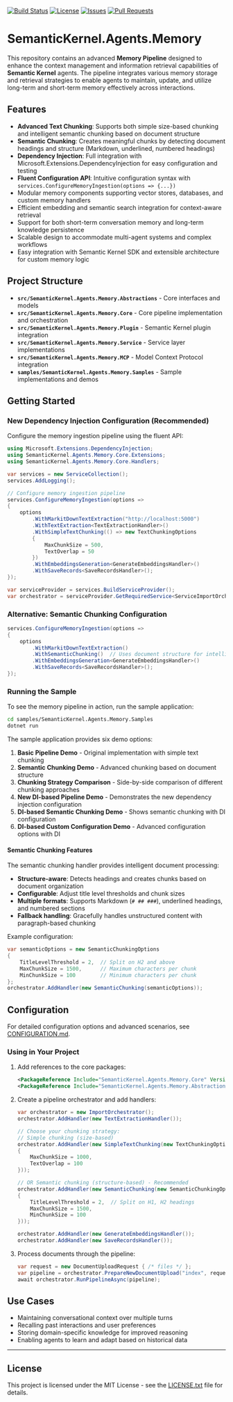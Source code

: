 [![Build Status](https://github.com/kbeaugrand/SemanticKernel.Agents.Memory/actions/workflows/ci.yml/badge.svg)](https://github.com/kbeaugrand/SemanticKernel.Agents.Memory/actions)
[![License](https://img.shields.io/github/license/kbeaugrand/SemanticKernel.Agents.Memory.svg)](https://github.com/kbeaugrand/SemanticKernel.Agents.Memory/blob/main/LICENSE)
[![Issues](https://img.shields.io/github/issues/kbeaugrand/SemanticKernel.Agents.Memory.svg)](https://github.com/kbeaugrand/SemanticKernel.Agents.Memory/issues)
[![Pull Requests](https://img.shields.io/github/issues-pr/kbeaugrand/SemanticKernel.Agents.Memory.svg)](https://github.com/kbeaugrand/SemanticKernel.Agents.Memory/pulls)

# SemanticKernel.Agents.Memory

This repository contains an advanced **Memory Pipeline** designed to enhance the context management and information retrieval capabilities of **Semantic Kernel** agents. The pipeline integrates various memory storage and retrieval strategies to enable agents to maintain, update, and utilize long-term and short-term memory effectively across interactions.

## Features

- **Advanced Text Chunking**: Supports both simple size-based chunking and intelligent semantic chunking based on document structure
- **Semantic Chunking**: Creates meaningful chunks by detecting document headings and structure (Markdown, underlined, numbered headings)
- **Dependency Injection**: Full integration with Microsoft.Extensions.DependencyInjection for easy configuration and testing
- **Fluent Configuration API**: Intuitive configuration syntax with `services.ConfigureMemoryIngestion(options => {...})`
- Modular memory components supporting vector stores, databases, and custom memory handlers  
- Efficient embedding and semantic search integration for context-aware retrieval  
- Support for both short-term conversation memory and long-term knowledge persistence  
- Scalable design to accommodate multi-agent systems and complex workflows  
- Easy integration with Semantic Kernel SDK and extensible architecture for custom memory logic  

## Project Structure

- **`src/SemanticKernel.Agents.Memory.Abstractions`** - Core interfaces and models
- **`src/SemanticKernel.Agents.Memory.Core`** - Core pipeline implementation and orchestration
- **`src/SemanticKernel.Agents.Memory.Plugin`** - Semantic Kernel plugin integration
- **`src/SemanticKernel.Agents.Memory.Service`** - Service layer implementations
- **`src/SemanticKernel.Agents.Memory.MCP`** - Model Context Protocol integration
- **`samples/SemanticKernel.Agents.Memory.Samples`** - Sample implementations and demos

## Getting Started

### New Dependency Injection Configuration (Recommended)

Configure the memory ingestion pipeline using the fluent API:

```csharp
using Microsoft.Extensions.DependencyInjection;
using SemanticKernel.Agents.Memory.Core.Extensions;
using SemanticKernel.Agents.Memory.Core.Handlers;

var services = new ServiceCollection();
services.AddLogging();

// Configure memory ingestion pipeline
services.ConfigureMemoryIngestion(options =>
{
    options
        .WithMarkitDownTextExtraction("http://localhost:5000")
        .WithTextExtraction<TextExtractionHandler>()
        .WithSimpleTextChunking(() => new TextChunkingOptions
        {
            MaxChunkSize = 500,
            TextOverlap = 50
        })
        .WithEmbeddingsGeneration<GenerateEmbeddingsHandler>()
        .WithSaveRecords<SaveRecordsHandler>();
});

var serviceProvider = services.BuildServiceProvider();
var orchestrator = serviceProvider.GetRequiredService<ServiceImportOrchestrator>();
```

### Alternative: Semantic Chunking Configuration

```csharp
services.ConfigureMemoryIngestion(options =>
{
    options
        .WithMarkitDownTextExtraction()
        .WithSemanticChunking()  // Uses document structure for intelligent chunking
        .WithEmbeddingsGeneration<GenerateEmbeddingsHandler>()
        .WithSaveRecords<SaveRecordsHandler>();
});
```

### Running the Sample

To see the memory pipeline in action, run the sample application:

```bash
cd samples/SemanticKernel.Agents.Memory.Samples
dotnet run
```

The sample application provides six demo options:

1. **Basic Pipeline Demo** - Original implementation with simple text chunking
2. **Semantic Chunking Demo** - Advanced chunking based on document structure  
3. **Chunking Strategy Comparison** - Side-by-side comparison of different chunking approaches
4. **New DI-based Pipeline Demo** - Demonstrates the new dependency injection configuration
5. **DI-based Semantic Chunking Demo** - Shows semantic chunking with DI configuration
6. **DI-based Custom Configuration Demo** - Advanced configuration options with DI

#### Semantic Chunking Features

The semantic chunking handler provides intelligent document processing:
- **Structure-aware**: Detects headings and creates chunks based on document organization
- **Configurable**: Adjust title level thresholds and chunk sizes
- **Multiple formats**: Supports Markdown (`# ## ###`), underlined headings, and numbered sections
- **Fallback handling**: Gracefully handles unstructured content with paragraph-based chunking

Example configuration:
```csharp
var semanticOptions = new SemanticChunkingOptions
{
    TitleLevelThreshold = 2,  // Split on H2 and above
    MaxChunkSize = 1500,      // Maximum characters per chunk
    MinChunkSize = 100        // Minimum characters per chunk
};
orchestrator.AddHandler(new SemanticChunking(semanticOptions));
```

## Configuration

For detailed configuration options and advanced scenarios, see [CONFIGURATION.md](CONFIGURATION.md).

### Using in Your Project

1. Add references to the core packages:
   ```xml
   <PackageReference Include="SemanticKernel.Agents.Memory.Core" Version="1.0.0" />
   <PackageReference Include="SemanticKernel.Agents.Memory.Abstractions" Version="1.0.0" />
   ```

2. Create a pipeline orchestrator and add handlers:
   ```csharp
   var orchestrator = new ImportOrchestrator();
   orchestrator.AddHandler(new TextExtractionHandler());
   
   // Choose your chunking strategy:
   // Simple chunking (size-based)
   orchestrator.AddHandler(new SimpleTextChunking(new TextChunkingOptions 
   { 
       MaxChunkSize = 1000, 
       TextOverlap = 100 
   }));
   
   // OR Semantic chunking (structure-based) - Recommended
   orchestrator.AddHandler(new SemanticChunking(new SemanticChunkingOptions
   {
       TitleLevelThreshold = 2,  // Split on H1, H2 headings
       MaxChunkSize = 1500,
       MinChunkSize = 100
   }));
   
   orchestrator.AddHandler(new GenerateEmbeddingsHandler());
   orchestrator.AddHandler(new SaveRecordsHandler());
   ```

3. Process documents through the pipeline:
   ```csharp
   var request = new DocumentUploadRequest { /* files */ };
   var pipeline = orchestrator.PrepareNewDocumentUpload("index", request, context);
   await orchestrator.RunPipelineAsync(pipeline);
   ```  

## Use Cases

- Maintaining conversational context over multiple turns  
- Recalling past interactions and user preferences  
- Storing domain-specific knowledge for improved reasoning  
- Enabling agents to learn and adapt based on historical data  

---

## License

This project is licensed under the MIT License - see the [LICENSE.txt](LICENSE.txt) file for details.
